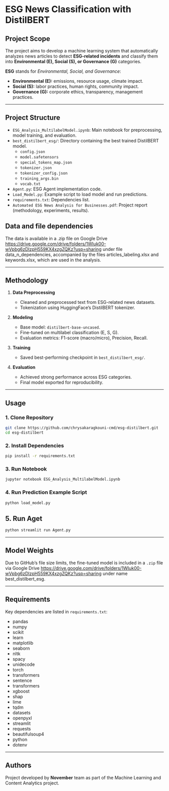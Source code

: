 # ESG News Classification with DistilBERT

## Project Scope
The project aims to develop a machine learning system that automatically analyzes news articles to detect **ESG-related incidents** and classify them into **Environmental (E), Social (S), or Governance (G)** categories.  

**ESG** stands for *Environmental, Social, and Governance*:
- **Environmental (E):** emissions, resource usage, climate impact.
- **Social (S):** labor practices, human rights, community impact.
- **Governance (G):** corporate ethics, transparency, management practices.

---

## Project Structure
- `ESG_Analysis_MultilabelModel.ipynb`: Main notebook for preprocessing, model training, and evaluation.
- `best_distilbert_esg/`: Directory containing the best trained DistilBERT model.
  - `config.json`
  - `model.safetensors`
  - `special_tokens_map.json`
  - `tokenizer.json`
  - `tokenizer_config.json`
  - `training_args.bin`
  - `vocab.txt`
- `Agent.py`: ESG Agent implementation code.
- `Load_Model.py`: Example script to load model and run predictions.
- `requirements.txt`: Dependencies list.
- `Automated ESG News Analysis for Businesses.pdf`: Project report (methodology, experiments, results).


## Data and file dependencies

The data is available in a .zip file on Google Drive https://drive.google.com/drive/folders/1WIuk00-wVpbg6zDlzpH559KX4xzgZQKz?usp=sharing under file data_n_dependencies, accompanied by the files articles_labeling.xlsx and keywords.xlsx, which are used in the analysis.

---

## Methodology
1. **Data Preprocessing**
   - Cleaned and preprocessed text from ESG-related news datasets.
   - Tokenization using HuggingFace’s DistilBERT tokenizer.

2. **Modeling**
   - Base model: `distilbert-base-uncased`.
   - Fine-tuned on multilabel classification (E, S, G).
   - Evaluation metrics: F1-score (macro/micro), Precision, Recall.

3. **Training**
   - Saved best-performing checkpoint in `best_distilbert_esg/`.

4. **Evaluation**
   - Achieved strong performance across ESG categories.
   - Final model exported for reproducibility.

---

## Usage

### 1. Clone Repository
```bash
git clone https://github.com/chrysakaragkouni-cmd/esg-distilbert.git
cd esg-distilbert
```

### 2. Install Dependencies
```bash
pip install -r requirements.txt
```

### 3. Run Notebook
```bash
jupyter notebook ESG_Analysis_MultilabelModel.ipynb
```

### 4. Run Prediction Example Script
```bash
python load_model.py
```

## 5. Run Aget
```bash
python streamlit run Agent.py
```

---

## Model Weights
Due to GitHub’s file size limits, the fine-tuned model is included in a `.zip` file via Google Drive https://drive.google.com/drive/folders/1WIuk00-wVpbg6zDlzpH559KX4xzgZQKz?usp=sharing under name best_distilbert_esg.

---

## Requirements
Key dependencies are listed in `requirements.txt`:
- pandas
- numpy
- scikit
- learn
- matplotlib
- seaborn
- nltk
- spacy
- unidecode
- torch
- transformers
- sentence
- transformers
- xgboost
- shap
- lime
- tqdm
- datasets
- openpyxl
- streamlit
- requests
- beautifulsoup4
- python
- dotenv

---

## Authors
Project developed by **November** team as part of the Machine Learning and Content Analytics project.
